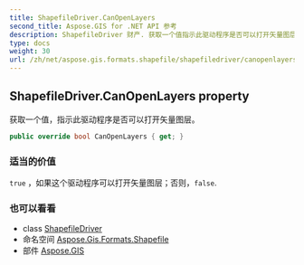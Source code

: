 ```yaml
---
title: ShapefileDriver.CanOpenLayers
second_title: Aspose.GIS for .NET API 参考
description: ShapefileDriver 财产. 获取一个值指示此驱动程序是否可以打开矢量图层
type: docs
weight: 30
url: /zh/net/aspose.gis.formats.shapefile/shapefiledriver/canopenlayers/
---
```

## ShapefileDriver.CanOpenLayers property

获取一个值，指示此驱动程序是否可以打开矢量图层。

```csharp
public override bool CanOpenLayers { get; }
```

### 适当的价值

`true` ，如果这个驱动程序可以打开矢量图层；否则，`false`.

### 也可以看看

* class [ShapefileDriver](../)
* 命名空间 [Aspose.Gis.Formats.Shapefile](../../shapefiledriver/)
* 部件 [Aspose.GIS](../../../)


